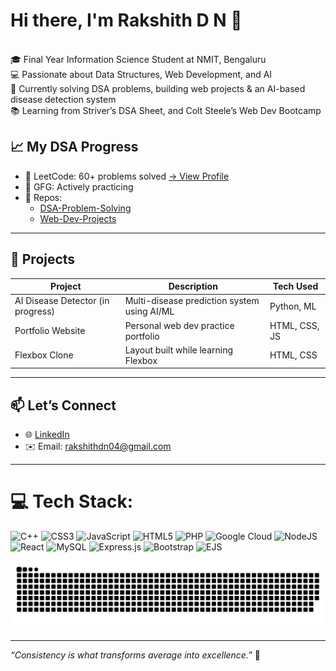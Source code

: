 # Hi there, I'm Rakshith D N 👋
<br>🎓 Final Year Information Science Student at NMIT, Bengaluru<br>💻 Passionate about Data Structures, Web Development, and AI<br>🎯 Currently solving DSA problems, building web projects & an AI-based disease detection system<br>📚 Learning from Striver’s DSA Sheet, and Colt Steele’s Web Dev Bootcamp

## 📈 My DSA Progress

- 🔸 LeetCode: 60+ problems solved [→ View Profile](https://leetcode.com/u/rakshithdn/)
- 🔸 GFG: Actively practicing
- 🔸 Repos:
  - [DSA-Problem-Solving](https://github.com/RakshithDN/DSA-Practice)
  - [Web-Dev-Projects](https://github.com/rakshithdn/Web-Dev-Projects)

---

## 📌 Projects

| Project                            | Description                                    | Tech Used        |
|------------------------------------|------------------------------------------------|------------------|
| AI Disease Detector (in progress) | Multi-disease prediction system using AI/ML    | Python, ML       |
| Portfolio Website                 | Personal web dev practice portfolio            | HTML, CSS, JS    |
| Flexbox Clone                     | Layout built while learning Flexbox            | HTML, CSS        |

---

## 📫 Let’s Connect

- 🌐 [LinkedIn](https://www.linkedin.com/in/rakshithdn/)
- ✉️ Email: rakshithdn04@gmail.com

---


# 💻 Tech Stack:
![C++](https://img.shields.io/badge/c++-%2300599C.svg?style=for-the-badge&logo=c%2B%2B&logoColor=white) ![CSS3](https://img.shields.io/badge/css3-%231572B6.svg?style=for-the-badge&logo=css3&logoColor=white) ![JavaScript](https://img.shields.io/badge/javascript-%23323330.svg?style=for-the-badge&logo=javascript&logoColor=%23F7DF1E) ![HTML5](https://img.shields.io/badge/html5-%23E34F26.svg?style=for-the-badge&logo=html5&logoColor=white) ![PHP](https://img.shields.io/badge/php-%23777BB4.svg?style=for-the-badge&logo=php&logoColor=white) ![Google Cloud](https://img.shields.io/badge/GoogleCloud-%234285F4.svg?style=for-the-badge&logo=google-cloud&logoColor=white) ![NodeJS](https://img.shields.io/badge/node.js-6DA55F?style=for-the-badge&logo=node.js&logoColor=white) ![React](https://img.shields.io/badge/react-%2320232a.svg?style=for-the-badge&logo=react&logoColor=%2361DAFB) ![MySQL](https://img.shields.io/badge/mysql-4479A1.svg?style=for-the-badge&logo=mysql&logoColor=white) ![Express.js](https://img.shields.io/badge/express.js-%23404d59.svg?style=for-the-badge&logo=express&logoColor=%2361DAFB) ![Bootstrap](https://img.shields.io/badge/bootstrap-%238511FA.svg?style=for-the-badge&logo=bootstrap&logoColor=white) ![EJS](https://img.shields.io/badge/ejs-%23B4CA65.svg?style=for-the-badge&logo=ejs&logoColor=black)

<picture>
  <source media="(prefers-color-scheme: dark)" srcset="https://raw.githubusercontent.com/RakshithDN/RakshithDN/output/github-snake-dark.svg" />
  <source media="(prefers-color-scheme: light)" srcset="https://raw.githubusercontent.com/RakshithDN/RakshithDN/output/github-snake.svg" />
  <img alt="github-snake" src="https://raw.githubusercontent.com/RakshithDN/RakshithDN/output/github-snake.svg" />
</picture>

---

_“Consistency is what transforms average into excellence.”_ 🌱  

<!-- Proudly created with GPRM ( https://gprm.itsvg.in ) -->
